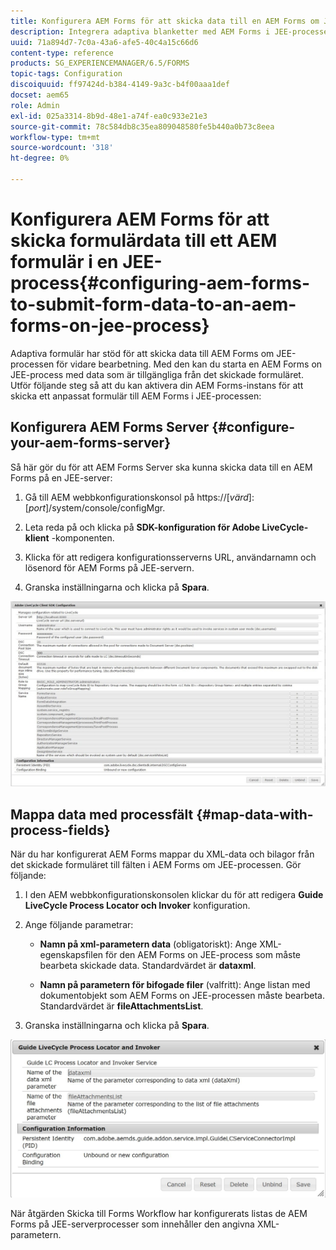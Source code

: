 ```yaml
---
title: Konfigurera AEM Forms för att skicka data till en AEM Forms om JEE-process
description: Integrera adaptiva blanketter med AEM Forms i JEE-processer för bearbetning av blankettdata.
uuid: 71a894d7-7c0a-43a6-afe5-40c4a15c66d6
content-type: reference
products: SG_EXPERIENCEMANAGER/6.5/FORMS
topic-tags: Configuration
discoiquuid: ff97424d-b384-4149-9a3c-b4f00aaa1def
docset: aem65
role: Admin
exl-id: 025a3314-8b9d-48e1-a74f-ea0c933e21e3
source-git-commit: 78c584db8c35ea809048580fe5b440a0b73c8eea
workflow-type: tm+mt
source-wordcount: '318'
ht-degree: 0%

---
```


# Konfigurera AEM Forms för att skicka formulärdata till ett AEM formulär i en JEE-process{#configuring-aem-forms-to-submit-form-data-to-an-aem-forms-on-jee-process}

Adaptiva formulär har stöd för att skicka data till AEM Forms om JEE-processen för vidare bearbetning. Med den kan du starta en AEM Forms on JEE-process med data som är tillgängliga från det skickade formuläret. Utför följande steg så att du kan aktivera din AEM Forms-instans för att skicka ett anpassat formulär till AEM Forms i JEE-processen:

## Konfigurera AEM Forms Server {#configure-your-aem-forms-server}

Så här gör du för att AEM Forms Server ska kunna skicka data till en AEM Forms på en JEE-server:

1. Gå till AEM webbkonfigurationskonsol på https://[*värd*]:[*port*]/system/console/configMgr.

1. Leta reda på och klicka på **SDK-konfiguration för Adobe LiveCycle-klient** -komponenten.
1. Klicka för att redigera konfigurationsserverns URL, användarnamn och lösenord för AEM Forms på JEE-servern.
1. Granska inställningarna och klicka på **Spara**.

![SDK-konfiguration för Adobe-klient](assets/clientsdkconfiguration.jpg)

## Mappa data med processfält {#map-data-with-process-fields}

När du har konfigurerat AEM Forms mappar du XML-data och bilagor från det skickade formuläret till fälten i AEM Forms om JEE-processen. Gör följande:

1. I den AEM webbkonfigurationskonsolen klickar du för att redigera **Guide LiveCycle Process Locator och Invoker** konfiguration.
1. Ange följande parametrar:

   * **Namn på xml-parametern data** (obligatoriskt): Ange XML-egenskapsfilen för den AEM Forms on JEE-process som måste bearbeta skickade data. Standardvärdet är **dataxml**.

   * **Namn på parametern för bifogade filer** (valfritt): Ange listan med dokumentobjekt som AEM Forms on JEE-processen måste bearbeta. Standardvärdet är **fileAttachmentsList**.

1. Granska inställningarna och klicka på **Spara**.

![Guide LiveCycle Process Locator och Invoker](assets/test3.jpg)

När åtgärden Skicka till Forms Workflow har konfigurerats listas de AEM Forms på JEE-serverprocesser som innehåller den angivna XML-parametern.
